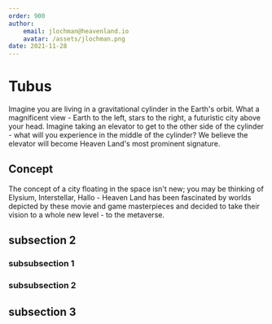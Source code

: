 ```yaml
---
order: 900
author: 
    email: jlochman@heavenland.io
    avatar: /assets/jlochman.png
date: 2021-11-28
---
```


# Tubus

Imagine you are living in a gravitational cylinder in the Earth's orbit. What a magnificent view - Earth to the left, stars to the right, a futuristic city above your head. Imagine taking an elevator to get to the other side of the cylinder - what will you experience in the middle of the cylinder? We believe the elevator will become Heaven Land's most prominent signature.

## Concept

The concept of a city floating in the space isn't new; you may be thinking of Elysium, Interstellar, Hallo - Heaven Land has been fascinated by worlds depicted by these movie and game masterpieces and decided to take their vision to a whole new level - to the metaverse.

## subsection 2

### subsubsection 1

### subsubsection 2

## subsection 3
